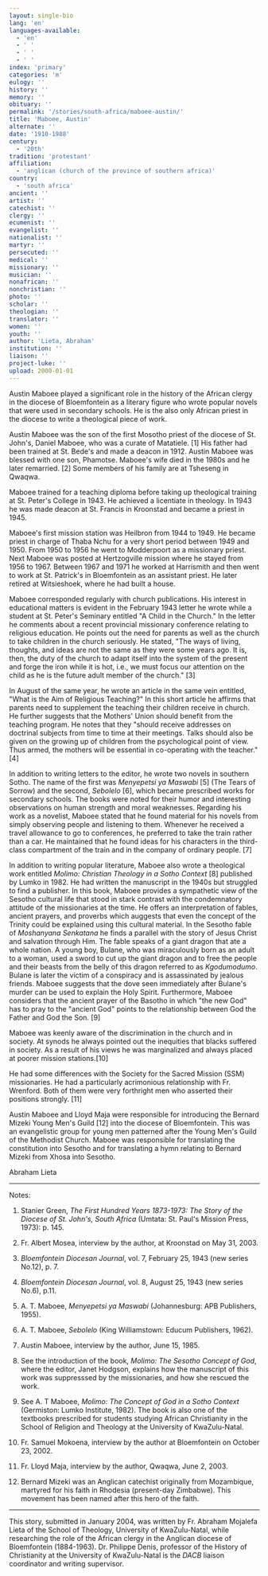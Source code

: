 ```yaml
---
layout: single-bio
lang: 'en'
languages-available:
  - 'en'
  - ' '
  - ' '
  - ' '
index: 'primary'
categories: 'm'
eulogy: ''
history: ''
memory: ''
obituary: ''
permalink: '/stories/south-africa/maboee-austin/'
title: 'Maboee, Austin'
alternate: ''
date: '1910-1988'
century:
  - '20th'
tradition: 'protestant'
affiliation:
  - 'anglican (church of the province of southern africa)'
country:
  - 'south africa'
ancient: ''
artist: ''
catechist: ''
clergy: ''
ecumenist: ''
evangelist: ''
nationalist: ''
martyr: ''
persecuted: ''
medical: ''
missionary: ''
musician: ''
nonafrican: ''
nonchristian: ''
photo: ''
scholar: ''
theologian: ''
translator: ''
women: ''
youth: ''
author: 'Lieta, Abraham'
institution: ''
liaison: ''
project-luke: ''
upload: 2000-01-01
---
```



Austin Maboee played a significant role in the history of the African clergy in the diocese of Bloemfontein as a literary figure who wrote popular novels that were used in secondary schools. He is the also only African priest in the diocese to write a theological piece of work.

Austin Maboee was the son of the first Mosotho priest of the diocese of St. John's, Daniel Maboee, who was a curate of Matatiele. [1] His father had been trained at St. Bede's and made a deacon in 1912. Austin Maboee was blessed with one son, Phamotse. Maboee's wife died in the 1980s and he later remarried. [2] Some members of his family are at Tsheseng in Qwaqwa.

Maboee trained for a teaching diploma before taking up theological training at St. Peter's College in 1943. He achieved a licentiate in theology. In 1943 he was made deacon at St. Francis in Kroonstad and became a priest in 1945.

Maboee's first mission station was Heilbron from 1944 to 1949. He became priest in charge of Thaba Nchu for a very short period between 1949 and 1950. From 1950 to 1956 he went to Modderpoort as a missionary priest. Next Maboee was posted at Hertzogville mission where he stayed from 1956 to 1967. Between 1967 and 1971 he worked at Harrismith and then went to work at St. Patrick's in Bloemfontein as an assistant priest. He later retired at Witsieshoek, where he had built a house.

Maboee corresponded regularly with church publications. His interest in educational matters is evident in the February 1943 letter he wrote while a student at St. Peter's Seminary entitled "A Child in the Church." In the letter he comments about a recent provincial missionary conference relating to religious education. He points out the need for parents as well as the church to take children in the church seriously. He stated, "The ways of living, thoughts, and ideas are not the same as they were some years ago. It is, then, the duty of the church to adapt itself into the system of the present and forge the iron while it is hot, i.e., we must focus our attention on the child as he is the future adult member of the church." [3]

In August of the same year, he wrote an article in the same vein entitled, "What is the Aim of Religious Teaching?" In this short article he affirms that parents need to supplement the teaching their children receive in church. He further suggests that the Mothers' Union should benefit from the teaching program. He notes that they "should receive addresses on doctrinal subjects from time to time at their meetings. Talks should also be given on the growing up of children from the psychological point of view. Thus armed, the mothers will be essential in co-operating with the teacher." [4]

In addition to writing letters to the editor, he wrote two novels in southern Sotho. The name of the first was *Menyepetsi ya Maswabi* [5] (The Tears of Sorrow) and the second, *Sebolelo* [6], which became prescribed works for secondary schools. The books were noted for their humor and interesting observations on human strength and moral weaknesses. Regarding his work as a novelist, Maboee stated that he found material for his novels from simply observing people and listening to them. Whenever he received a travel allowance to go to conferences, he preferred to take the train rather than a car. He maintained that he found ideas for his characters in the third-class compartment of the train and in the company of ordinary people. [7]

In addition to writing popular literature, Maboee also wrote a theological work entitled *Molimo: Christian Theology in a Sotho Context* [8] published by Lumko in 1982. He had written the manuscript in the 1940s but struggled to find a publisher. In this book, Maboee provides a sympathetic view of the Sesotho cultural life that stood in stark contrast with the condemnatory attitude of the missionaries at the time. He offers an interpretation of fables, ancient prayers, and proverbs which auggests that even the concept of the Trinity could be explained using this cultural material. In the Sesotho fable of *Moshanyana Senkatana* he finds a parallel with the story of Jesus Christ and salvation through Him. The fable speaks of a giant dragon that ate a whole nation. A young boy, Bulane, who was miraculously born as an adult to a woman, used a sword to cut up the giant dragon and to free the people and their beasts from the belly of this dragon referred to as *Kgodumodumo*. Bulane is later the victim of a conspiracy and is assassinated by jealous friends. Maboee suggests that the dove seen immediately after Bulane's murder can be used to explain the Holy Spirit. Furthermore, Maboee considers that the ancient prayer of the Basotho in which "the new God" has to pray to the "ancient God" points to the relationship between God the Father and God the Son. [9]

Maboee was keenly aware of the discrimination in the church and in society. At synods he always pointed out the inequities that blacks suffered in society. As a result of his views he was marginalized and always placed at poorer mission stations.[10]

He had some differences with the Society for the Sacred Mission (SSM) missionaries. He had a particularly acrimonious relationship with Fr. Wrenford. Both of them were very forthright men who asserted their positions strongly. [11]

Austin Maboee and Lloyd Maja were responsible for introducing the Bernard Mizeki Young Men's Guild [12] into the diocese of Bloemfontein. This was an evangelistic group for young men patterned after the Young Men's Guild of the Methodist Church. Maboee was responsible for translating the constitution into Sesotho and for translating a hymn relating to Bernard Mizeki from Xhosa into Sesotho.

Abraham Lieta

---

Notes:

1. Stanier Green, *The First Hundred Years 1873-1973: The Story of the Diocese of St. John's, South Africa* (Umtata: St. Paul's Mission Press, 1973): p. 145.

2. Fr. Albert Mosea, interview by the author, at Kroonstad on May 31, 2003.

3. *Bloemfontein Diocesan Journal*, vol. 7, February 25, 1943 (new series No.12), p. 7.

4. *Bloemfontein Diocesan Journal*, vol. 8, August 25, 1943 (new series No.6), p.11.

5. A. T. Maboee, *Menyepetsi ya Maswabi* (Johannesburg: APB Publishers, 1955).

6. A. T. Maboee, *Sebolelo* (King Williamstown: Educum Publishers, 1962).

7. Austin Maboee, interview by the author, June 15, 1985.

8. See the introduction of the book, *Molimo: The Sesotho Concept of God*, where the editor, Janet Hodgson, explains how the manuscript of this work was suppresssed by the missionaries, and how she rescued the work.

9. See A. T Maboee, *Molimo: The Concept of God in a Sotho Context* (Germiston: Lumko Institute, 1982). The book is also one of the textbooks prescribed for students studying African Christianity in the School of Religion and Theology at the University of KwaZulu-Natal.

10. Fr. Samuel Mokoena, interview by the author at Bloemfontein on October 23, 2002.

11. Fr. Lloyd Maja, interview by the author, Qwaqwa, June 2, 2003.

12. Bernard Mizeki was an Anglican catechist originally from Mozambique, martyred for his faith in Rhodesia (present-day Zimbabwe). This movement has been named after this hero of the faith.

---

This story, submitted in January 2004, was written by Fr. Abraham Mojalefa Lieta of the
School of Theology, University of KwaZulu-Natal, while researching the role of the African clergy in the Anglican diocese of Bloemfontein (1884-1963). Dr. Philippe Denis, professor of the History of Christianity at the University of KwaZulu-Natal is the *DACB* liaison coordinator and writing supervisor.